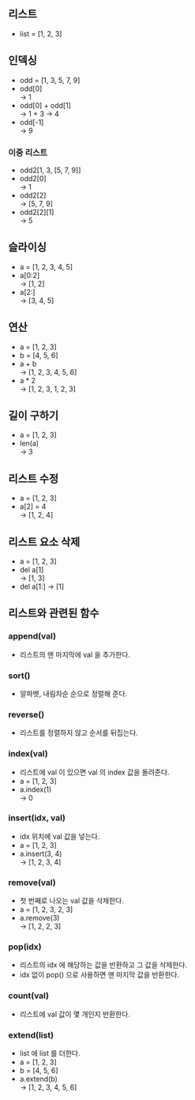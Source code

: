 리스트
-----
- list = [1, 2, 3]

인덱싱
-----
- odd = [1, 3, 5, 7, 9]
- odd[0]   
-> 1
- odd[0] + odd[1]   
-> 1 + 3 -> 4
- odd[-1]   
-> 9
### 이중 리스트
- odd2[1, 3, [5, 7, 9]]
- odd2[0]   
-> 1
- odd2[2]   
-> [5, 7, 9]
- odd2[2][1]   
-> 5

슬라이싱
-----
- a = [1, 2, 3, 4, 5]
- a[0:2]   
-> [1, 2]
- a[2:]   
-> [3, 4, 5]

연산
-----
- a = [1, 2, 3]
- b = [4, 5, 6]
- a + b   
-> [1, 2, 3, 4, 5, 6]
- a * 2   
-> [1, 2, 3, 1, 2, 3]

길이 구하기
-----
- a = [1, 2, 3]
- len(a)   
-> 3

리스트 수정
-----
- a = [1, 2, 3]
- a[2] = 4   
-> [1, 2, 4]

리스트 요소 삭제
-----
- a = [1, 2, 3]
- del a[1]   
-> [1, 3]
- del a[1:]
-> [1]

리스트와 관련된 함수
-----
### append(val)
- 리스트의 맨 마지막에 val 을 추가한다.

### sort()
- 알파벳, 내림차순 순으로 정렬해 준다.

### reverse()
- 리스트를 정렬하지 않고 순서를 뒤집는다.

### index(val)
- 리스트에 val 이 있으면 val 의 index 값을 돌려준다.
- a = [1, 2, 3]
- a.index(1)   
-> 0

### insert(idx, val)
- idx 위치에 val 값을 넣는다.
- a = [1, 2, 3]
- a.insert(3, 4)   
-> [1, 2, 3, 4]

### remove(val)
- 첫 번째로 나오는 val 값을 삭제한다.
- a = [1, 2, 3, 2, 3]
- a.remove(3)   
-> [1, 2, 2, 3]

### pop(idx)
- 리스트의 idx 에 해당하는 값을 반환하고 그 값을 삭제한다.
- idx 없이 pop() 으로 사용하면 맨 마지막 값을 반환한다.

### count(val)
- 리스트에 val 값이 몇 개인지 반환한다.

### extend(list)
- list 에 list 를 더한다.
- a = [1, 2, 3]
- b = [4, 5, 6]
- a.extend(b)   
-> [1, 2, 3, 4, 5, 6]
